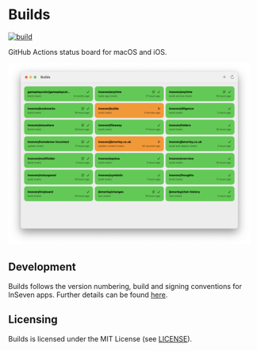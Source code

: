 # Builds

[![build](https://github.com/inseven/builds/actions/workflows/build.yaml/badge.svg)](https://github.com/inseven/builds/actions/workflows/build.yaml)

GitHub Actions status board for macOS and iOS.

<img src="screenshot@2x.png" width="488" />

## Development

Builds follows the version numbering, build and signing conventions for InSeven apps. Further details can be found [here](https://github.com/inseven/build-documentation).

## Licensing

Builds is licensed under the MIT License (see [LICENSE](LICENSE)).
